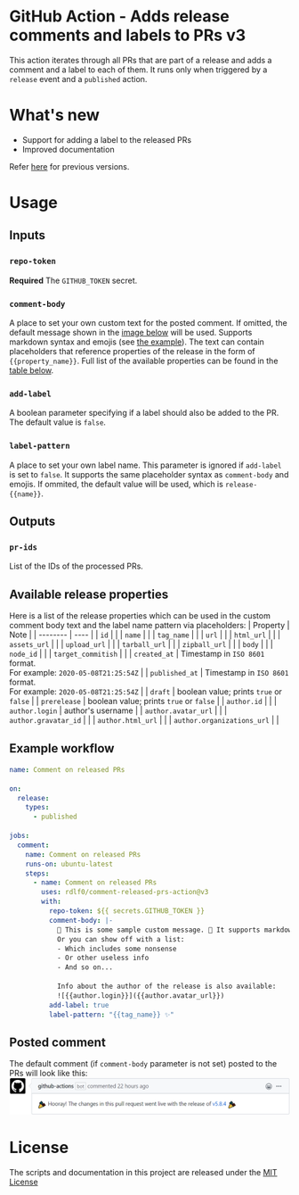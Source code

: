 # GitHub Action - Adds release comments and labels to PRs v3
This action iterates through all PRs that are part of a release and adds a comment and a label to each of them. It runs only when triggered by a `release` event and a `published` action.

# What's new
- Support for adding a label to the released PRs
- Improved documentation

Refer [here](https://github.com/rdlf0/comment-released-prs-action/blob/v2/README.md) for previous versions.

# Usage
## Inputs
### `repo-token`
**Required** The `GITHUB_TOKEN` secret.

### `comment-body`
A place to set your own custom text for the posted comment. If omitted, the default message shown in the [image below](#posted-comment) will be used. Supports markdown syntax and emojis (see [the example](#example-workflow)). The text can contain placeholders that reference properties of the release in the form of `{{property_name}}`. Full list of the available properties can be found in the [table below](#available-release-properties).

### `add-label`
A boolean parameter specifying if a label should also be added to the PR. The default value is `false`.

### `label-pattern`
A place to set your own label name. This parameter is ignored if `add-label` is set to `false`. It supports the same placeholder syntax as `comment-body` and emojis. If ommited, the default value will be used, which is `release-{{name}}`.

## Outputs
### `pr-ids`
List of the IDs of the processed PRs.

## Available release properties
Here is a list of the release properties which can be used in the custom comment body text and the label name pattern via placeholders:
| Property | Note |
| -------- | ---- |
| `id` |  |
| `name` |  |
| `tag_name` |  |
| `url` |  |
| `html_url` |  |
| `assets_url` |  |
| `upload_url` |  |
| `tarball_url` |  |
| `zipball_url` |  |
| `body` |  |
| `node_id` |  |
| `target_commitish` |  |
| `created_at` | Timestamp in `ISO 8601` format.<br />For example: `2020-05-08T21:25:54Z` |
| `published_at` | Timestamp in `ISO 8601` format.<br />For example: `2020-05-08T21:25:54Z` |
| `draft` | boolean value; prints `true` or `false` |
| `prerelease` | boolean value; prints `true` or `false` |
| `author.id` |  |
| `author.login` | author's username |
| `author.avatar_url` |  |
| `author.gravatar_id` |  |
| `author.html_url` |  |
| `author.organizations_url` |  |

## Example workflow
```yml
name: Comment on released PRs

on:
  release:
    types:
      - published

jobs:
  comment:
    name: Comment on released PRs
    runs-on: ubuntu-latest
    steps:
      - name: Comment on released PRs
        uses: rdlf0/comment-released-prs-action@v3
        with:
          repo-token: ${{ secrets.GITHUB_TOKEN }}
          comment-body: |-
            🙌 This is some sample custom message. 🤣 It supports markdown and emojis! 🎈 You can show information about the release that triggered the action - [{{name}}]({{html_url}}) 💩
            Or you can show off with a list:
            - Which includes some nonsense
            - Or other useless info
            - And so on...

            Info about the author of the release is also available:
            ![{{author.login}}]({{author.avatar_url}})
          add-label: true
          label-pattern: "{{tag_name}} ✨"
```

## Posted comment
The default comment (if `comment-body` parameter is not set) posted to the PRs will look like this:  
![comment-preview](https://github.com/rdlf0/comment-released-prs-action/blob/master/assets/comment-preview.png)

# License
The scripts and documentation in this project are released under the [MIT License](https://github.com/rdlf0/comment-released-prs-action/blob/master/LICENSE)
